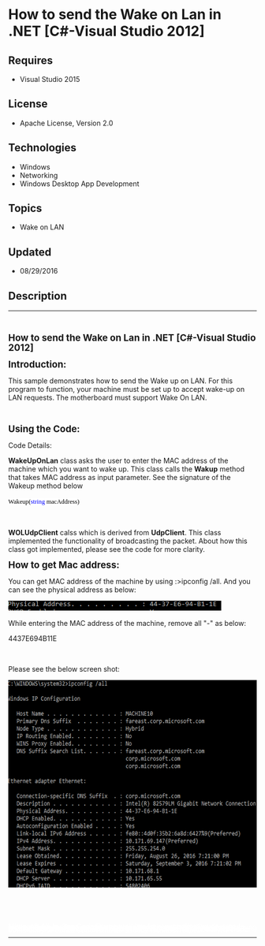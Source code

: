 # How to send the Wake on Lan in .NET [C#-Visual Studio 2012]
## Requires
- Visual Studio 2015
## License
- Apache License, Version 2.0
## Technologies
- Windows
- Networking
- Windows Desktop App Development
## Topics
- Wake on LAN
## Updated
- 08/29/2016
## Description

<hr>
<div><a href="http://blogs.msdn.com/b/onecode" style="margin-top:3px"><img src="-onecodesampletopbanner" alt="">
</a></div>
<p class="MsoNormal"><strong><span style="font-size:14.0pt; line-height:107%">How to send&nbsp;the Wake on Lan in .NET [C#-Visual Studio 2012]
</span></strong></p>
<p class="MsoNormal"><strong><span style="font-size:14.0pt; line-height:107%">Introduction:
</span></strong></p>
<p class="MsoNormal" style="margin-bottom:.0001pt; line-height:normal; text-autospace:none">
This sample demonstrates how to send the Wake up on LAN. For this program to function, your machine must be set up to accept wake-up on LAN requests.<span style="font-size:9.5pt; font-family:Consolas; color:green; background:white">
</span>The motherboard must support Wake On LAN.</p>
<p class="MsoNormal" style="margin-bottom:.0001pt; line-height:normal; text-autospace:none">
&nbsp;</p>
<p class="MsoNormal"><strong><span style="font-size:14.0pt; line-height:107%">Using the Code:
</span></strong></p>
<p class="MsoNormal">Code Details:</p>
<p class="MsoNormal"><span class="SpellE"><strong>WakeUpOnLan</strong></span> class<span style="font-size:9.5pt; line-height:107%; font-family:Consolas; color:#2b91af">
</span>asks the user to enter the MAC address of the machine which you want to wake up. This class calls the
<span class="SpellE"><strong>Wakup</strong></span> method <span>that </span>takes MAC address as input parameter. See the signature of the Wakeup method below</p>
<p class="MsoNormal"><span class="GramE"><span style="font-size:9.5pt; line-height:107%; font-family:Consolas; color:black; background:white">Wakeup(</span></span><span style="font-size:9.5pt; line-height:107%; font-family:Consolas; color:blue; background:white">string</span><span style="font-size:9.5pt; line-height:107%; font-family:Consolas; color:black; background:white">
<span class="SpellE">macAddress</span>)</span></p>
<p class="MsoNormal"><span style="font-size:9.5pt; line-height:107%; font-family:Consolas; color:black; background:white"><br>
</span></p>
<p class="MsoNormal"><span class="SpellE"><strong>WOLUdpClient</strong></span>
<span class="SpellE">calss</span> which is derived from <span class="SpellE">
<strong>UdpClient</strong></span>. This class implemented the functionality of broadcasting the packet. About how this class got implemented, please see the code for more clarity.</p>
<p class="MsoNormal"><strong><span style="font-size:14.0pt; line-height:107%">How to get Mac address:
</span></strong></p>
<p class="MsoNormal">You can get MAC address of the machine by using :&gt;ipconfig /all. And you can see the physical address as below:</p>
<p class="MsoNormal"><img id="158924" src="158924-t1.png" alt="" width="432" height="20"></p>
<p class="MsoNormal">While entering the MAC address of the machine, remove all &quot;-&quot; as below:</p>
<p class="MsoNormal">4437E694B11E</p>
<p class="MsoNormal">&nbsp;</p>
<p class="MsoNormal">Please see the below screen shot:</p>
<p class="MsoNormal"><img id="158925" src="158925-t2.png" alt="" width="624" height="421"></p>
<p class="MsoNormal"><span style="font-size:9.5pt; line-height:107%; font-family:Consolas; color:black">&nbsp;</span></p>
<p class="MsoNormal">&nbsp;</p>
<p style="line-height:0.6pt; color:white">Microsoft All-In-One Code Framework is a free, centralized code sample library driven by developers' real-world pains and needs. The goal is to provide customer-driven code samples for all Microsoft development technologies,
 and reduce developers' efforts in solving typical programming tasks. Our team listens to developers&rsquo; pains in the MSDN forums, social media and various DEV communities. We write code samples based on developers&rsquo; frequently asked programming tasks,
 and allow developers to download them with a short sample publishing cycle. Additionally, we offer a free code sample request service. It is a proactive way for our developer community to obtain code samples directly from Microsoft.</p>
<hr>
<div><a href="http://go.microsoft.com/?linkid=9759640" style="margin-top:3px"><img src="-onecodelogo" alt="">
</a></div>
